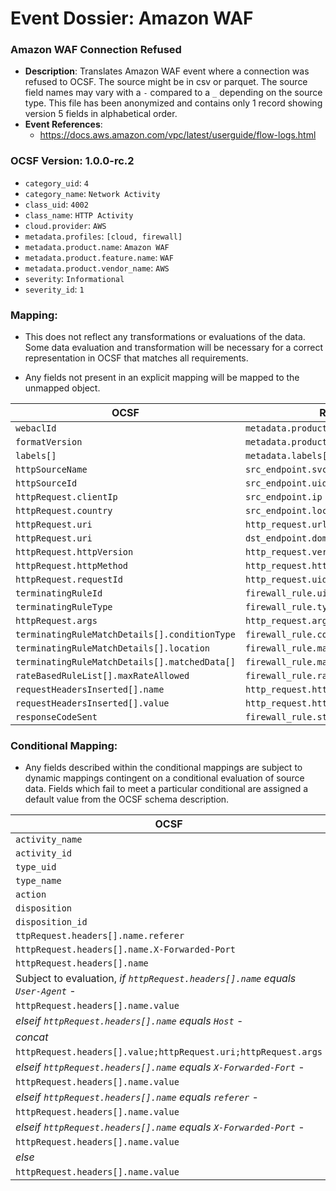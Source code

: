 # Event Dossier: Amazon WAF
### Amazon WAF Connection Refused
- **Description**: Translates Amazon WAF event where a connection was refused to OCSF. The source might be in csv or parquet. The source field names may vary with a `-` compared to a `_` depending on the source type. This file has been anonymized and contains only 1 record showing version 5 fields in alphabetical order.
- **Event References**:
  - https://docs.aws.amazon.com/vpc/latest/userguide/flow-logs.html

 ### OCSF Version: 1.0.0-rc.2
 - `category_uid`: `4`
 - `category_name`: `Network Activity`
 - `class_uid`: `4002`
 - `class_name`: `HTTP Activity`
 - `cloud.provider`: `AWS`
 - `metadata.profiles`: `[cloud, firewall]`
 - `metadata.product.name`: `Amazon WAF`
 - `metadata.product.feature.name`: `WAF`
 - `metadata.product.vendor_name`: `AWS`
 - `severity`: `Informational`
 - `severity_id`: `1`

 ### Mapping:
 - This does not reflect any transformations or evaluations of the data. Some data evaluation and transformation will be necessary for a correct representation in OCSF that matches all requirements.

 - Any fields not present in an explicit mapping will be mapped to the unmapped object. 

| OCSF                       | Raw             |
| -------------------------- | ----------------|
|`webaclId`|`metadata.product.feature.uid`|
|`formatVersion`|`metadata.product.version`|
|`labels[]`| `metadata.labels[]`|
|`httpSourceName`|`src_endpoint.svc_name`|
|`httpSourceId`|`src_endpoint.uid`|
|`httpRequest.clientIp`|`src_endpoint.ip`|
|`httpRequest.country`|`src_endpoint.location.country`|
|`httpRequest.uri`|`http_request.url.path`|
|`httpRequest.uri`|`dst_endpoint.domain`|
|`httpRequest.httpVersion`|`http_request.version`|
|`httpRequest.httpMethod`|`http_request.http_method`|
|`httpRequest.requestId`|`http_request.uid`|
|`terminatingRuleId`|`firewall_rule.uid`|
|`terminatingRuleType`|`firewall_rule.type`|
|`httpRequest.args`|`http_request.args`|
|`terminatingRuleMatchDetails[].conditionType`|`firewall_rule.condition`|
|`terminatingRuleMatchDetails[].location`|`firewall_rule.match_location`|
|`terminatingRuleMatchDetails[].matchedData[]`|`firewall_rule.match_details[]`|
|`rateBasedRuleList[].maxRateAllowed`|`firewall_rule.rate_limit`|
|`requestHeadersInserted[].name`|`http_request.http_headers[].name`|
|`requestHeadersInserted[].value`|`http_request.http_headers[].value`|
|`responseCodeSent`|`firewall_rule.status_code`|




 ### Conditional Mapping:
 - Any fields described within the conditional mappings are subject to dynamic mappings contingent on a conditional evaluation of source data. Fields which fail to meet a particular conditional are assigned a default value from the OCSF schema description.

| OCSF                       | Raw             | Notes             |
| -------------------------- | ----------------| ------------------|
|`activity_name`|`httpRequest.httpMethod`|
|`activity_id`|`httpRequest.httpMethod`|
|`type_uid`|`httpRequest.httpMethod`|
|`type_name`|`httpRequest.httpMethod`|
|`action`|`http_response.code`|
|`disposition`|`action`|
|`disposition_id`|`action`|
|`ttpRequest.headers[].name.referer`|`http_request.referrer`|
|`httpRequest.headers[].name.X-Forwarded-Port`|`http_request.url.port`|
|`httpRequest.headers[].name`|`http_request.http_headers[].name`|
|Subject to evaluation, _if `httpRequest.headers[].name` equals `User-Agent`_ - |
|`httpRequest.headers[].name.value`|`http_request.user_agent`|
|_elseif `httpRequest.headers[].name` equals `Host`_ - |
|_concat_|
|`httpRequest.headers[].value;httpRequest.uri;httpRequest.args`|`http_request.url.hostname`|
|_elseif `httpRequest.headers[].name` equals `X-Forwarded-Fort`_ - |
|`httpRequest.headers[].name.value`|`http_request.x_forwarded_for`|
|_elseif `httpRequest.headers[].name` equals `referer`_ - |
|`httpRequest.headers[].name.value`|`http_request.referrer`|
|_elseif `httpRequest.headers[].name` equals `X-Forwarded-Port`_ - |
|`httpRequest.headers[].name.value`|`http_request.url.port`|
|_else_|
|`httpRequest.headers[].name.value`|`http_request.http_headers[].name`|


